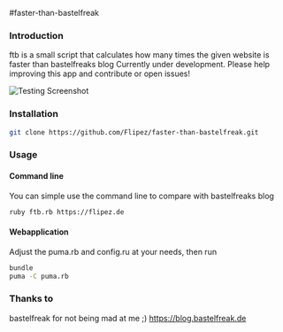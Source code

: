 #faster-than-bastelfreak

### Introduction

ftb is a small script that calculates how many times the given website is faster than bastelfreaks blog
Currently under development. Please help improving this app and contribute or open issues!

![Testing Screenshot](http://fs1.directupload.net/images/150717/pgmoxvho.png "Testing Screenshot")

### Installation

```bash
git clone https://github.com/Flipez/faster-than-bastelfreak.git
```

### Usage

#### Command line
You can simple use the command line to compare with bastelfreaks blog

```bash
ruby ftb.rb https://flipez.de
```

#### Webapplication

Adjust the puma.rb and config.ru at your needs, then run

```bash
bundle
puma -C puma.rb
```
### Thanks to

bastelfreak for not being mad at me ;)
https://blog.bastelfreak.de
